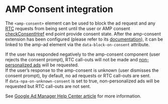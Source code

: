 <!---
Copyright 2018 The AMP HTML Authors. All Rights Reserved.

Licensed under the Apache License, Version 2.0 (the "License");
you may not use this file except in compliance with the License.
You may obtain a copy of the License at

      http://www.apache.org/licenses/LICENSE-2.0

Unless required by applicable law or agreed to in writing, software
distributed under the License is distributed on an "AS-IS" BASIS,
WITHOUT WARRANTIES OR CONDITIONS OF ANY KIND, either express or implied.
See the License for the specific language governing permissions and
limitations under the License.
-->

# AMP Consent integration

The `<amp-consent>` element can be used to block the ad request and any [RTC](./doubleclick-rtc.md) requests from being sent until the user or AMP consent [checkConsentHref](https://github.com/ampproject/amphtml/blob/main/extensions/amp-consent/amp-consent.md#consent-configuration) end point provide consent state. After the amp-consent extension has been configured (please refer to its [documentation](https://github.com/ampproject/amphtml/blob/main/extensions/amp-consent/amp-consent.md)), it can be linked to the amp-ad element via the `data-block-on-consent` attribute.

If the user has responded negatively to the amp-consent component (user rejects the consent prompt), RTC call-outs will not be made and [non-personalized ads](https://support.google.com/dfp_premium/answer/9005435) will be requested.  
If the user’s response to the amp-consent is unknown (user dismisses the consent prompt), by default, no ad requests or RTC call-outs are sent.  
If `data-npa-on-unknown-consent` is set to true, non-personalized ads will be requested but RTC call-outs are not sent.

See [Google Ad Manager Help Center article](https://support.google.com/dfp_premium/answer/7678538) for more information.
